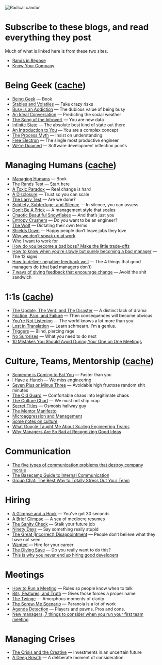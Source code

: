 ![Radical candor](https://media.githubusercontent.com/media/skyzyx/managing-humans/master/images/radical-candor.jpg)

# Subscribe to these blogs, and read everything they post

Much of what is linked here is from these two sites.

* [Rands in Repose](https://randsinrepose.com)
* [Know Your Company](https://blog.knowyourcompany.com)

# Being Geek ([cache](https://www.evernote.com/pub/skyzyx/beinggeek))
* [Being Geek](https://beinggeek.com) — Book
* [Stables and Volatiles](https://randsinrepose.com/archives/stables-and-volatiles/) — Take crazy risks
* [Busy is an Addiction](https://randsinrepose.com/archives/busy-is-an-addiction/) — The dubious value of being busy
* [An Ideal Conversation](https://randsinrepose.com/archives/an-ideal-conversation/) — Predicting the social weather
* [The Song of the Introvert](https://randsinrepose.com/archives/the-song-of-the-introvert/) — You are new data
* [Infinite State](https://randsinrepose.com/archives/infinite-state/) — The absolute best kind of state out there
* [An Introduction to You](https://randsinrepose.com/archives/an-introduction-to-you/) — You are a complex concept
* [The Process Myth](https://randsinrepose.com/archives/the-process-myth/) — Insist on understanding
* [Free Electron](https://randsinrepose.com/archives/free-electron/) — The single most productive engineer
* [We’re Doomed](https://randsinrepose.com/archives/were-doomed/) — Software development inflection points

# Managing Humans ([cache](https://www.evernote.com/pub/skyzyx/managinghumans))
* [Managing Humans](https://managinghumans.com) — Book
* [The Rands Test](https://randsinrepose.com/archives/the-rands-test/) — Start here
* [A Toxic Paradox](https://randsinrepose.com/archives/a-toxic-paradox/) — Real change is hard
* [A Disclosure](https://randsinrepose.com/archives/a-disclosure/) — Trust so you can scale
* [The Larry Test](https://randsinrepose.com/archives/the-larry-test/) — Are we done?
* [Subtlety, Subterfuge, and Silence](https://randsinrepose.com/archives/subtlety-subterfuge-and-silence/) — In silence, you can assess
* [Don’t Be A Prick](https://randsinrepose.com/archives/dont-be-a-prick/) — A management style that scales
* [Chaotic Beautiful Snowflakes](https://randsinrepose.com/archives/chaotic-beautiful-snowflakes/) — And that’s just you
* [Entropy Crushers](https://randsinrepose.com/archives/entropy-crushers/) — Do you want to be an engineer?
* [The Wolf](https://randsinrepose.com/archives/the-wolf/) — Dictating their own terms
* [Shields Down](https://randsinrepose.com/archives/shields-down/) — Happy people don’t leave jobs they love
* [Why we don’t speak up at work](https://signalvnoise.com/posts/3760-why-we-dont-speak-up-at-work)
* [Who I want to work for](https://medium.com/@keavy/who-i-want-to-work-for-b04ce972c202)
* [How do you become a bad boss? Make the little trade-offs](https://knowyourteam.com/blog/2018/10/16/how-to-become-a-bad-boss-make-the-little-trade-offs/)
* [How to know when you’re slowly but surely becoming a bad manager](https://m.signalvnoise.com/the-12-signs-how-to-know-when-youre-slowly-but-surely-becoming-a-bad-manager-82fd5baff33d) — The 12 signs
* [How to deliver negative feedback well](https://knowyourteam.com/blog/2018/10/15/how-to-deliver-negative-feedback-well-the-4-things-that-good-managers-do-that-bad-managers/) — The 4 things that good managers do (that bad managers don’t)
* [7 ways of giving feedback that encourage change](https://knowyourteam.com/blog/2019/08/29/7-ways-of-giving-feedback-that-encourage-change/) — Avoid the shit sandwich

# 1:1s ([cache](https://www.evernote.com/pub/skyzyx/11s))
* [The Update, The Vent, and The Disaster](https://randsinrepose.com/archives/the-update-the-vent-and-the-disaster/) — A distinct lack of drama
* [Friction, Pain, and Failure](https://randsinrepose.com/archives/friction-pain-and-failure/) — Then consequences will become obvious
* [You’re Not Listening](https://randsinrepose.com/archives/youre-not-listening/) — The world knows a lot more than you
* [Lost in Translation](https://randsinrepose.com/archives/lost-in-translation/) — Learn schmearn. I'm a genius.
* [Triggers](https://randsinrepose.com/archives/triggers/) — Blind, piercing rage
* [No Surprises](https://randsinrepose.com/archives/no-surprises/) — What you need to do next
* [10 Mistakes You Should Avoid During Your One on One Meetings](https://www.fellow.app/blog/2019/10-mistakes-you-should-avoid-during-one-on-one-meetings/)

# Culture, Teams, Mentorship ([cache](https://www.evernote.com/pub/skyzyx/cultureteamsmentorship))
* [Someone is Coming to Eat You](https://randsinrepose.com/archives/someone-is-coming-to-eat-you/) — Faster than you
* [I Have a Hunch](https://randsinrepose.com/archives/i-have-a-hunch/) — We miss engineering
* [Seven Plus or Minus Three](https://randsinrepose.com/archives/seven-plus-or-minus-three/) — Avoidable high fructose random shit minutes
* [The Old Guard](https://randsinrepose.com/archives/the-old-guard/) — Comfortable chaos into legitimate chaos
* [The Culture Chart](https://randsinrepose.com/archives/the-culture-chart/) — We must not ship crap
* [Secret Titles](https://randsinrepose.com/archives/secret-titles/) — Osmosis hallway guy
* [The Mentor Manifesto](https://www.davidgcohen.com/2011/08/28/the-mentor-manifesto/)
* [Microaggression and Management](https://web.archive.org/web/20140405220327/https://medium.com/about-work/65d4740f7a2f)
* [Some notes on culture](https://ataussig.com/post/32402969166/some-notes-on-culture)
* [What Google Taught Me About Scaling Engineering Teams](http://www.theeffectiveengineer.com/blog/what-i-learned-from-googles-engineering-culture)
* [Why Managers Are So Bad at Recognizing Good Ideas](https://www.theatlantic.com/business/archive/2016/06/adam-grant-aspen/489056/)

# Communication
* [The five types of communication problems that destroy company morale](https://qz.com/work/1587170/the-five-types-of-communication-problems-that-destroy-company-morale/)
* [The Basecamp Guide to Internal Communication](https://basecamp.com/guides/how-we-communicate)
* [Group Chat: The Best Way to Totally Stress Out Your Team](https://basecamp.com/guides/group-chat-problems)

# Hiring
* [A Glimpse and a Hook](https://randsinrepose.com/archives/a-glimpse-and-a-hook/) — You've got 30 seconds
* [A Brief Glimpse](https://randsinrepose.com/archives/a-brief-glimpse/) — A sea of mediocre resumes
* [The Sanity Check](https://randsinrepose.com/archives/the-sanity-chec/) — Stalk your future job
* [Ninety Days](https://randsinrepose.com/archives/ninety-days/) — Say something really stupid
* [The Great (Incorrect) Disappointment](https://randsinrepose.com/archives/the-great-incorrect-disappointment/) — People don’t believe what they have not seen
* [Wanted](https://randsinrepose.com/archives/wanted/) — Hire for your career
* [The Diving Save](https://randsinrepose.com/archives/the-diving-save/) — Do you really want to do this?
* [This is why you never end up hiring good developers](https://qz.com/258066/this-is-why-you-dont-hire-good-developers/)

# Meetings
* [How to Run a Meeting](https://randsinrepose.com/archives/how-to-run-a-meeting/) — Rules so people know when to talk
* [Bits, Features, and Truth](https://randsinrepose.com/archives/bits-features-and-truth/) — Gives those forces a proper name
* [The Twinge](https://randsinrepose.com/archives/the-twinge/) — Amorphous moments of clarity
* [The Screw-Me Scenario](https://randsinrepose.com/archives/the-screwme-scenario/) — Paranoia is a lot of work
* [Agenda Detection](https://randsinrepose.com/archives/agenda-detection/) — Players and pawns. Pros and cons.
* [New managers, 7 things to consider when you run your first team meeting](https://knowyourteam.com/blog/2018/10/12/new-managers-heres-how-to-run-your-first-team-meeting/)

# Managing Crises
* [The Crisis and the Creative](https://randsinrepose.com/archives/the-crisis-and-the-creative/) — Investments in an uncertain future
* [A Deep Breath](https://randsinrepose.com/archives/a-deep-breath/) — A deliberate moment of consideration

